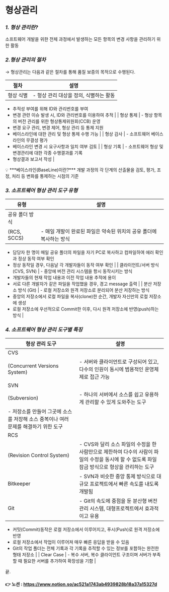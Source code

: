 # 형상관리

### *1. 형상 관리란?*

소프트웨어 개발을 위한 전체 과정에서 발생하는 모든 항목의 변경 사항을 관리하기 위한 활동

### *2.형상 관리의 절차*

→ 형상관리는 다음과 같은 절차를 통해 품질 보증의 목적으로 수행된다.

| 절차 | 설명 |
| --- | --- |
| 형상 식별 | - 형상 관리 대상을 정의, 식별하는 활동
- 추적성 부여를 위해 ID와 관리번호를 부여
- 변경 관련 이슈 발생 시, ID와 관리번호를 이용하여 추적 |
| 형상 통제 | - 형상 항목의 버전 관리를 위한 형상통제위원회(CCB) 운영
- 변경 요구 관리, 변경 제어, 형상 관리 등 통제 지원
- 베이스라인에 대한 관리 및 형상 통제 수행 가능 |
| 형상 감사 | - 소프트웨어 베이스라인의 무결성 평가
- 베이스라인 변경 시 요구사항과 일치 여부 검토 |
| 형상 기록 | - 소프트웨어 형상 및 변경관리에 대한 각종 수행결과를 기록
- 형상결과 보고서 작성 |

<aside>
💡 ***베이스라인(BaseLine)이란?***
개발 과정의 각 단계의 산출물을 검토, 평가, 조정, 처리 등 변화를 통제하는 시점의 기준

</aside>

### *3. 소프트웨어 형상 관리 도구 유형*

| 유형 | 설명 |
| --- | --- |
| 공유 폴더 방식
(RCS, SCCS) | - 매일 개발이 완료된 파일은 약속된 위치의 공유 폴더에 복사하는 방식
- 담당자 한 명이 매일 공유 폴더의 파일을 자기 PC로 복사하고
   컴파일하여 에러 확인과 정상 동작 여부 확인
- 정상 동작일 경우, 다음날 각 개발자들이 동작 여부 확인 |
| 클라이언트/서버 방식
(CVS, SVN) | - 중앙에 버전 관리 시스템을 항시 동작시키는 방식
- 개발자들의 현재 작업 내용과 이전 작업 내용 추적에 용이
- 서로 다른 개발자가 같은 파일을 작업했을 경우, 경고 message 출력 |
| 분산 저장소 방식
(Git) | - 로컬 저장소와 원격 저장소로 분리되어 분산 저장하는 방식
- 중앙의 저장소에서 로컬 파일을 복사(clone)한 순간, 개발자 자신만의 로컬 저장소에 생성
- 로컬 저장소에 우선적으로 Commit한 이후, 다시 원격 저장소에 반영(push)하는 방식 |

### *4. 소프트웨어 형상 관리 도구별 특징*

| 형상 관리 도구 | 설명 |
| --- | --- |
| CVS
(Concurrent Versions System) | - 서버와 클라이언트로 구성되어 있고, 다수의 인원이 동시에 범용적인 운영체제로 접근 가능 |
| SVN
(Subversion) | - 하나의 서버에서 소스를 쉽고 유용하게 관리할 수 있게 도와주는 도구
- 저장소를 만들어 그곳에 소스를 저장해 소스 중복이나 여러 문제를 해결하기 위한 도구 |
| RCS
(Revision Control System) | - CVS와 달리 소스 파일의 수정을 한 사람만으로 제한하여 다수의 사람이 파일의 수정을 동시에 할 수 없도록 파일 잠금 방식으로 형상을 관리하는 도구 |
| Bitkeeper | - SVN과 비슷한 중앙 통제 방식으로 대규모 프로젝트에서 빠른 속도를 내도록 개발됨 |
| Git | - Git의 속도에 중점을 둔 분산형 버전 관리 시스템, 대형프로젝트에서 효과적이고 유용
- 커밋(Commit)동작은 로컬 저장소에서 이루어지고, 푸시(Push)로 원격 저장소에 반영
- 로컬 저장소에서 작업이 이루어져 매우 빠른 응답을 받을 수 있음
- Git의 작업 폴더는 전체 기록과 각 기록을 추적할 수 있는 정보를 포함하는 완전한 형태 저장소 |
| Clear Case | - 복수 서버, 복수 클라이언트 구조이며 서버가 부족할 때 필요한 서버를 추가하여 확장성을 기함 |

끝.


#### 👉 노션 : https://www.notion.so/ac521a1743ab4939828b18a37a15327d

